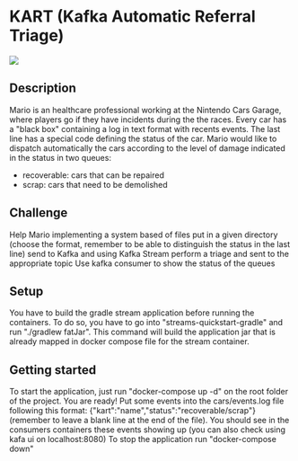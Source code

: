 # KART (Kafka Automatic Referral Triage)
![](https://mario.wiki.gallery/images/thumb/a/a0/MK8_Mario_Drifting_Standard_Kart_Shadowless_Artwork.png/200px-MK8_Mario_Drifting_Standard_Kart_Shadowless_Artwork.png)

## Description 

Mario is an healthcare professional working at the Nintendo Cars Garage, 
where players go if they have incidents during the the races.
Every car has a "black box" containing a log in text format with recents events.
The last line has a special code defining the status of the car.
Mario would like to dispatch automatically the cars according to the level of damage indicated in the status in two queues:
- recoverable: cars that can be repaired 
- scrap: cars that need to be demolished

## Challenge
Help Mario implementing a system based of files put in a given directory 
(choose the format, remember to be able to distinguish the status in the last line)
send to Kafka and using Kafka Stream perform a triage and sent to the appropriate topic
Use kafka consumer to show the status of the queues

## Setup
You have to build the gradle stream application before running the containers.
To do so, you have to go into "streams-quickstart-gradle" and run "./gradlew fatJar".
This command will build the application jar that is already mapped in docker compose file
for the stream container.

## Getting started
To start the application, just run "docker-compose up -d" on the root folder of
the project.
You are ready! Put some events into the cars/events.log file following this format:
{"kart":"name","status":"recoverable/scrap"} (remember to leave a blank line at the end of the file).
You should see in the consumers containers these events showing up (you can also check using 
kafa ui on localhost:8080)
To stop the application run "docker-compose down"